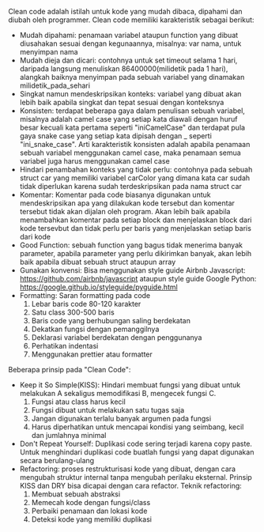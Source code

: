 Clean code adalah istilah untuk kode yang mudah dibaca, dipahami dan diubah oleh programmer. Clean code memiliki karakteristik sebagai berikut:
- Mudah dipahami: penamaan variabel ataupun function yang dibuat diusahakan sesuai dengan kegunaannya, misalnya: var nama, untuk menyimpan nama
- Mudah dieja dan dicari: contohnya untuk set timeout selama 1 hari, daripada langsung menuliskan 86400000(milidetik pada 1 hari), alangkah baiknya menyimpan pada sebuah variabel yang dinamakan milidetik_pada_sehari
- Singkat namun mendeskripsikan konteks: variabel yang dibuat akan lebih baik apabila singkat dan tepat sesuai dengan konteksnya
- Konsisten: terdapat beberapa gaya dalam penulisan sebuah variabel, misalnya adalah camel case yang setiap kata diawali dengan huruf besar kecuali kata pertama seperti "iniCamelCase" dan terdapat pula gaya snake case yang setiap kata dipisah dengan _ seperti "ini_snake_case". Arti karakteristik konsisten adalah apabila penamaan sebuah variabel menggunakan camel case, maka penamaan semua variabel juga harus menggunakan camel case
- Hindari penambahan konteks yang tidak perlu: contohnya pada sebuah struct car yang memiliki variabel carColor yang dimana kata car sudah tidak diperlukan karena sudah terdeskripsikan pada nama struct car
- Komentar: Komentar pada code biasanya digunakan untuk mendeskripsikan apa yang dilakukan kode tersebut dan komentar tersebut tidak akan dijalan oleh program. Akan lebih baik apabila menambahkan komentar pada setiap block dan menjelaskan block dari kode tersevbut dan tidak perlu per baris yang menjelaskan setiap baris dari kode
- Good Function: sebuah function yang bagus tidak menerima banyak parameter, apabila parameter yang perlu dikirimkan banyak, akan lebih baik apabila dibuat sebuah struct ataupun array
- Gunakan konvensi: Bisa menggunakan style guide Airbnb Javascript: https://github.com/airbnb/javascript ataupun style guide Google Python: https://google.github.io/styleguide/pyguide.html
- Formatting: Saran formatting pada code
    1. Lebar baris code 80-120 karakter
    2. Satu class 300-500 baris
    3. Baris code yang berhubungan saling berdekatan
    4. Dekatkan fungsi dengan pemanggilnya
    5. Deklarasi variabel berdekatan dengan penggunanya
    6. Perhatikan indentasi
    7. Menggunakan prettier atau formatter

Beberapa prinsip pada "Clean Code":
- Keep it So Simple(KISS): Hindari membuat fungsi yang dibuat untuk melakukan A sekaligus memodifikasi B, mengecek fungsi C.
    1. Fungsi atau class harus kecil
    2. Fungsi dibuat untuk melakukan satu tugas saja
    3. Jangan digunakan terlalu banyak argumen pada fungsi
    4. Harus diperhatikan untuk mencapai kondisi yang seimbang, kecil dan jumlahnya minimal
- Don't Repeat Yourself: Duplikasi code sering terjadi karena copy paste. Untuk menghindari duplikasi code buatlah fungsi yang dapat digunakan secara berulang-ulang
- Refactoring: proses restrukturisasi kode yang dibuat, dengan cara mengubah struktur internal tanpa mengubah perilaku eksternal. Prinsip KISS dan DRY bisa dicapai dengan cara refactor. Teknik refactoring:
    1. Membuat sebuah abstraksi
    2. Memecah kode dengan fungsi/class
    3. Perbaiki penamaan dan lokasi kode
    4. Deteksi kode yang memiliki duplikasi
